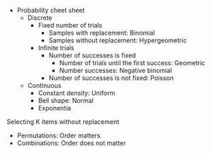* Probability cheet sheet
	* Discrete
		* Fixed number of trials
			* Samples with replacement: Binomial
			* Samples without replacement: Hypergeometric
		* Infinite trials
			* Number of successes is fixed
				* Number of trials until the first success: Geometric
				* Number successes: Negative binomial
			* Number of successes is not fixed: Poisson
	* Continuous
		* Constant density: Uniform
		* Bell shape: Normal
		* Exponentia

Selecting K items without replacement
* Permutations: Order matters
* Combinations: Order does not matter
